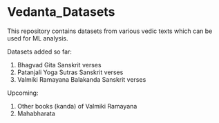 # Vedanta_Datasets
This repository contains datasets from various vedic texts which can be used for ML analysis.

Datasets added so far:

1. Bhagvad Gita Sanskrit verses
2. Patanjali Yoga Sutras Sanskrit verses
3. Valmiki Ramayana Balakanda Sanskrit verses

Upcoming:

1. Other books (kanda) of Valmiki Ramayana
2. Mahabharata
